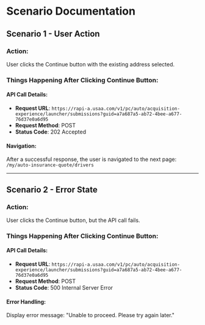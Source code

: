# Scenario Documentation

## Scenario 1 - User Action

### Action:
User clicks the Continue button with the existing address selected.

### Things Happening After Clicking Continue Button:

#### API Call Details:
- **Request URL**: `https://rapi-a.usaa.com/v1/pc/auto/acquisition-experience/launcher/submissions?guid=a7a687a5-ab72-4bee-a677-76d37e0a6d95`
- **Request Method**: POST
- **Status Code**: 202 Accepted

#### Navigation:
After a successful response, the user is navigated to the next page: `/my/auto-insurance-quote/drivers`

---

## Scenario 2 - Error State

### Action:
User clicks the Continue button, but the API call fails.

### Things Happening After Clicking Continue Button:

#### API Call Details:
- **Request URL**: `https://rapi-a.usaa.com/v1/pc/auto/acquisition-experience/launcher/submissions?guid=a7a687a5-ab72-4bee-a677-76d37e0a6d95`
- **Request Method**: POST
- **Status Code**: 500 Internal Server Error

#### Error Handling:
Display error message: "Unable to proceed. Please try again later."
